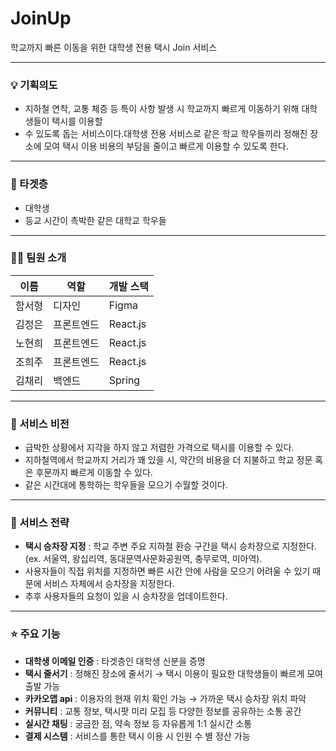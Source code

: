 # JoinUp
학교까지 빠른 이동을 위한 대학생 전용 택시 Join 서비스


---

### 💡 기획의도


- 지하철 연착, 교통 체증 등 특이 사항 발생 시 학교까지 빠르게 이동하기 위해 대학생들이 택시를 이용할
- 수 있도록 돕는 서비스이다.대학생 전용 서비스로 같은 학교 학우들끼리 정해진 장소에 모여 택시 이용 비용의 부담을 줄이고 빠르게 이용할 수 있도록 한다.


---

### 🎯 타겟층


- 대학생
- 등교 시간이 촉박한 같은 대학교 학우들


---

### 🙋‍♀️ 팀원 소개


| 이름 | 역할 | 개발 스택 |
| --- | --- | --- |
| 함서형 | 디자인 | Figma |
| 김정은 | 프론트엔드 | React.js |
| 노현희 | 프론트엔드 | React.js |
| 조희주 | 프론트엔드 | React.js |
| 김채리 | 백엔드 | Spring |


---

### 🤝 서비스 비전


- 급박한 상황에서 지각을 하지 않고 저렴한 가격으로 택시를 이용할 수 있다.
- 지하철역에서 학교까지 거리가 꽤 있을 시, 약간의 비용을 더 지불하고 학교 정문 혹은 후문까지 빠르게 이동할 수 있다.
- 같은 시간대에 통학하는 학우들을 모으기 수월할 것이다.


---

### 📝 서비스 전략


- **택시 승차장 지정** : 학교 주변 주요 지하철 환승 구간을 택시 승차장으로 지정한다. (ex. 서울역, 왕십리역, 동대문역사문화공원역, 충무로역, 미아역).
- 사용자들이 직접 위치를 지정하면 빠른 시간 안에 사람을 모으기 어려울 수 있기 때문에 서비스 자체에서 승차장을 지정한다.
- 추후 사용자들의 요청이 있을 시 승차장을 업데이트한다.


---

### ⭐ 주요 기능


- **대학생 이메일 인증** : 타겟층인 대학생 신분을 증명
- **택시 줄서기** : 정해진 장소에 줄서기 → 택시 이용이 필요한 대학생들이 빠르게 모여 출발 가능
- **카카오맵 api** : 이용자의 현재 위치 확인 가능 → 가까운 택시 승차장 위치 파악
- **커뮤니티** : 교통 정보, 택시팟 미리 모집 등 다양한 정보를 공유하는 소통 공간
- **실시간 채팅** : 궁금한 점, 약속 정보 등 자유롭게 1:1 실시간 소통
- **결제 시스템** : 서비스를 통한 택시 이용 시 인원 수 별 정산 가능
